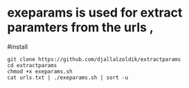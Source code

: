 # exeparams is used for extract paramters from the urls ,

#install 
```
git clone https://github.com/djallalzoldik/extractparams
cd extractparams
chmod +x exeparams.sh
cat urls.txt | ./exeparams.sh | sort -u
```


